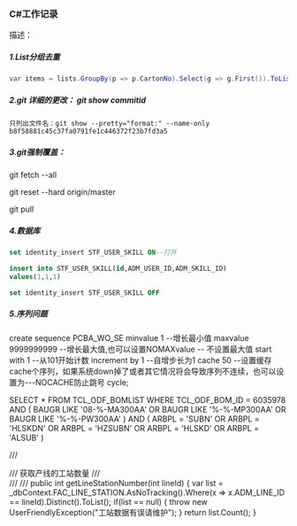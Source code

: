 ### C#工作记录
描述：
##### 1.List分组去重
```c#
var items = lists.GroupBy(p => p.CartonNo).Select(g => g.First()).ToList();
```

##### 2.git 详细的更改： git show commitid

```
只列出文件名：git show --pretty="format:" --name-only b8f58881c45c37fa0791fe1c446372f23b7fd3a5 
```

##### 3.git强制覆盖：

   git fetch --all

   git reset --hard origin/master

   git pull

##### 4.数据库

```sql
set identity_insert STF_USER_SKILL ON--打开

insert into STF_USER_SKILL(id,ADM_USER_ID,ADM_SKILL_ID)
values(1,1,1)

set identity_insert STF_USER_SKILL OFF
```

##### 5.序列问题

create sequence PCBA_WO_SE
minvalue 1  --增长最小值
maxvalue 9999999999  --增长最大值,也可以设置NOMAXvalue -- 不设置最大值
start with 1  --从101开始计数
increment by 1  --自增步长为1
cache 50  --设置缓存cache个序列，如果系统down掉了或者其它情况将会导致序列不连续，也可以设置为---NOCACHE防止跳号
cycle; 

SELECT * FROM TCL_ODF_BOMLIST
      WHERE TCL_ODF_BOM_ID = 6035978
         AND (
							BAUGR LIKE '08-%-MA300AA' OR
              BAUGR LIKE '%-%-MP300AA'  OR 
							BAUGR LIKE '%-%-PW300AA'
              )
        AND (
							ARBPL = 'SUBN' OR
							ARBPL = 'HLSKDN' OR
							ARBPL = 'HZSUBN' OR
							ARBPL = 'HLSKD' OR
							ARBPL = 'ALSUB'
						)















   /// <summary>
        /// 获取产线的工站数量
        /// </summary>
        /// <param name="lineId"></param>
        /// <returns></returns>
        public int getLineStationNumber(int lineId)
        {
            var list = _dbContext.FAC_LINE_STATION.AsNoTracking().Where(x => x.ADM_LINE_ID == lineId).Distinct().ToList();
            if(list == null)
            {
                throw new UserFriendlyException("工站数据有误请维护");
            }
            return list.Count();
        }